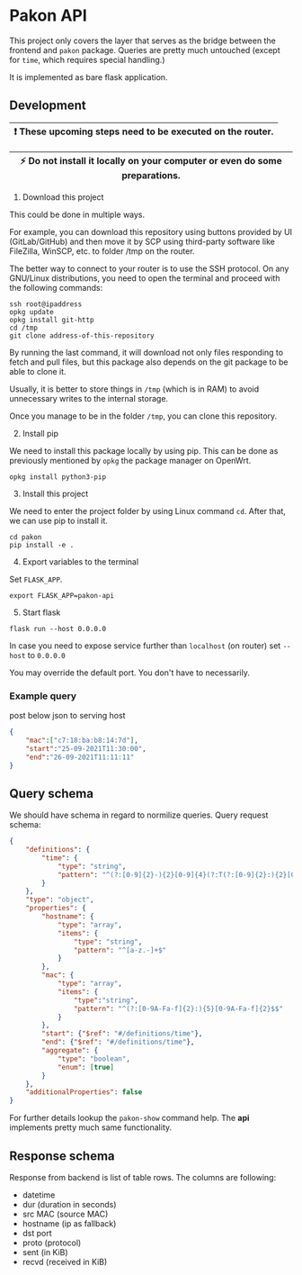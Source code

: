 # Pakon API

This project only covers the layer that serves as the bridge between the frontend and ``pakon`` package. Queries are pretty much untouched (except for ``time``, which requires special handling.)

It is implemented as bare flask application.

## Development

| :exclamation: These upcoming steps need to be executed on the router.  |
|-----------------------------------------|

| :zap:        Do not install it locally on your computer or even do some preparations.  |
|-----------------------------------------|

1. Download this project

This could be done in multiple ways. 

For example, you can download this repository using buttons provided by UI (GitLab/GitHub) and then move it by SCP using third-party software like FileZilla, WinSCP, etc. to folder /tmp on the router.

The better way to connect to your router is to use the SSH protocol. On any GNU/Linux distributions, you need to open the terminal and proceed with the following commands:

```
ssh root@ipaddress
opkg update
opkg install git-http
cd /tmp
git clone address-of-this-repository
```

By running the last command, it will download not only files responding to fetch and pull files, but this package also depends on the git package to be able to clone it. 

Usually, it is better to store things in ``/tmp`` (which is in RAM) to avoid unnecessary writes to the internal storage.

Once you manage to be in the folder ``/tmp``, you can clone this repository.

2. Install pip

We need to install this package locally by using pip. This can be done as previously mentioned by ``opkg`` the package manager on OpenWrt.

```
opkg install python3-pip
```

3. Install this project

We need to enter the project folder by using Linux command ``cd``. After that, we can use pip to install it.

```
cd pakon
pip install -e .
```

4. Export variables to the terminal

Set ``FLASK_APP``.

```
export FLASK_APP=pakon-api
```

5. Start flask
```
flask run --host 0.0.0.0
```
 
In case you need to expose service further than `localhost` (on router) set ``--host`` to ``0.0.0.0``

You may override the default port. You don't have to necessarily.

### Example query

post below json to serving host

```json
{
    "mac":["c7:18:ba:b8:14:7d"],
    "start":"25-09-2021T11:30:00",
    "end":"26-09-2021T11:11:11"
}
```

## Query schema

We should have schema in regard to normilize queries.
Query request schema:

```json
{
    "definitions": {
        "time": {
            "type": "string",
            "pattern": "^(?:[0-9]{2}-){2}[0-9]{4}(?:T(?:[0-9]{2}:){2}[0-9]{2})?$"
        }
    },
    "type": "object",
    "properties": {
        "hostname": {
            "type": "array",
            "items": {
                "type": "string",
                "pattern": "^[a-z.-]+$"
            }
        },
        "mac": {
            "type": "array",
            "items": {
                "type":"string",
                "pattern": "^(?:[0-9A-Fa-f]{2}:){5}[0-9A-Fa-f]{2}$$"
            }
        },
        "start": {"$ref": "#/definitions/time"},
        "end": {"$ref": "#/definitions/time"},
        "aggregate": {
            "type": "boolean",
            "enum": [true]
        }
    },
    "additionalProperties": false
}
```

For further details lookup the ``pakon-show`` command help. The __api__ implements pretty much same functionality.

## Response schema

Response from backend is list of table rows. The columns are following:

- datetime 
- dur (duration in seconds)
- src MAC (source MAC)
- hostname (ip as fallback)
- dst port
- proto (protocol)
- sent (in KiB)
- recvd (received in KiB)
